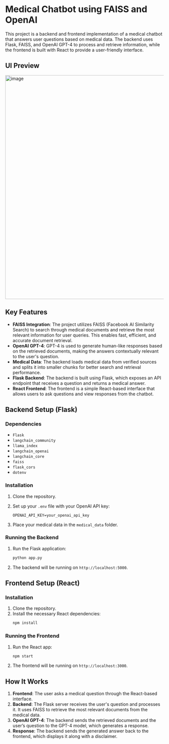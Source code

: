 # Medical Chatbot using FAISS and OpenAI

This project is a backend and frontend implementation of a medical chatbot that answers user questions based on medical data. The backend uses Flask, FAISS, and OpenAI GPT-4 to process and retrieve information, while the frontend is built with React to provide a user-friendly interface.

## UI Preview

<img width="712" alt="image" src="https://github.com/user-attachments/assets/f985a377-0d96-4d4d-a3e7-407e3088e026" />


## Key Features

- **FAISS Integration**: The project utilizes FAISS (Facebook AI Similarity Search) to search through medical documents and retrieve the most relevant information for user queries. This enables fast, efficient, and accurate document retrieval.
- **OpenAI GPT-4**: GPT-4 is used to generate human-like responses based on the retrieved documents, making the answers contextually relevant to the user's question.
- **Medical Data**: The backend loads medical data from verified sources and splits it into smaller chunks for better search and retrieval performance.
- **Flask Backend**: The backend is built using Flask, which exposes an API endpoint that receives a question and returns a medical answer.
- **React Frontend**: The frontend is a simple React-based interface that allows users to ask questions and view responses from the chatbot.

## Backend Setup (Flask)

### Dependencies

- `Flask`
- `langchain_community`
- `llama_index`
- `langchain_openai`
- `langchain_core`
- `faiss`
- `flask_cors`
- `dotenv`

### Installation

1. Clone the repository.

2. Set up your `.env` file with your OpenAI API key:
   ```env
   OPENAI_API_KEY=your_openai_api_key
   ```
3. Place your medical data in the `medical_data` folder.

### Running the Backend

1. Run the Flask application:

   ```bash
   python app.py
   ```

2. The backend will be running on `http://localhost:5000`.

## Frontend Setup (React)

### Installation

1. Clone the repository.
2. Install the necessary React dependencies:
   ```bash
   npm install
   ```

### Running the Frontend

1. Run the React app:

   ```bash
   npm start
   ```

2. The frontend will be running on `http://localhost:3000`.

## How It Works

1. **Frontend**: The user asks a medical question through the React-based interface.
2. **Backend**: The Flask server receives the user's question and processes it. It uses FAISS to retrieve the most relevant documents from the medical data.
3. **OpenAI GPT-4**: The backend sends the retrieved documents and the user’s question to the GPT-4 model, which generates a response.
4. **Response**: The backend sends the generated answer back to the frontend, which displays it along with a disclaimer.
